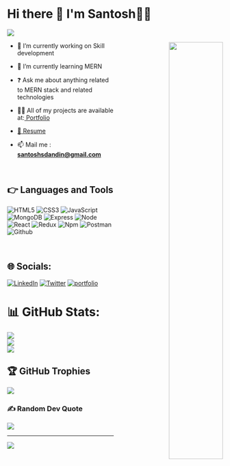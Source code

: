 
<h1> Hi there 👋 I'm Santosh👨‍💻  </h1>  


 <a href="https://github.com/durgeshrai633/readme-typing-svg"><img src="https://readme-typing-svg.herokuapp.com?lines=Full+Stack+Web+Developer;&center=true&width=400&height=50"></a>
  

<div align='right'>
 
<img align='right' src="https://media0.giphy.com/media/qgQUggAC3Pfv687qPC/giphy.gif" align="center" style="width:50%" />
</div>
  

- 🔭 I’m currently working on Skill development  
  

- 🌱 I’m currently learning MERN  
  

- ❓ Ask me about anything related to MERN stack and related technologies  


- 👨‍💻 All of my projects are available at:<a href="https://santoshdandin.github.io/"> Portfolio</a>

- <a href="https://drive.google.com/file/d/1E16NCvZC9i-WmX5GKxEWnYaq4p102OdN/view?usp=sharing">💬 Resume</a>


- 📫 Mail me : **santoshsdandin@gmail.com**
  

<br/>  

## 👉 Languages and Tools

![HTML5](https://img.shields.io/badge/-HTML5-000000?style=flat&logo=html5)
![CSS3](https://img.shields.io/badge/-CSS-000000?style=flat&logo=css3)
![JavaScript](https://img.shields.io/badge/-JavaScript-000000?style=flat&logo=javascript)
![MongoDB](https://img.shields.io/badge/-MongoDB-000000?style=flat&logo=mongodb)
![Express](https://img.shields.io/badge/-Express-000000?style=flat&logo=express)
![Node](https://img.shields.io/badge/-Node-000000?style=flat&logo=node.js)
![React](https://img.shields.io/badge/-React-000000?style=flat&logo=react)
![Redux](https://img.shields.io/badge/-Redux-000000?style=flat&logo=redux)
![Npm](https://img.shields.io/badge/-npm-000000?style=flat&logo=npm)
![Postman](https://img.shields.io/badge/-postman-000000?style=flat&logo=postman)
![Github](https://img.shields.io/badge/-Github-000000?style=flat&logo=github) <br />

</td></tr></table>  

<br/>  



## 🌐 Socials:
[![LinkedIn](https://img.shields.io/badge/LinkedIn-%230077B5.svg?logo=linkedin&logoColor=white)](https://www.linkedin.com/in/santoshsdandin/) [![Twitter](https://img.shields.io/badge/Twitter-%231DA1F2.svg?logo=Twitter&logoColor=white)](https://twitter.com/https://twitter.com/santusb427)
[![portfolio](https://img.shields.io/badge/my_portfolio-000?style=for-the-badge&logo=ko-fi&logoColor=white)](https://santoshdandin.github.io/)



# 📊 GitHub Stats:
![](https://github-readme-stats.vercel.app/api?username=Santoshdandin&theme=blueberry&hide_border=false&include_all_commits=false&count_private=false)<br/>
![](https://github-readme-streak-stats.herokuapp.com/?user=Santoshdandin&theme=blueberry&hide_border=false)<br/>
![](https://github-readme-stats.vercel.app/api/top-langs/?username=Santoshdandin&theme=blueberry&hide_border=false&include_all_commits=false&count_private=false&layout=compact)

## 🏆 GitHub Trophies
![](https://github-profile-trophy.vercel.app/?username=Santoshdandin&theme=gruvbox&no-frame=false&no-bg=true&margin-w=4)

### ✍️ Random Dev Quote
![](https://quotes-github-readme.vercel.app/api?type=horizontal&theme=dark)


---
[![](https://visitcount.itsvg.in/api?id=Santoshdandin&icon=0&color=0)](https://visitcount.itsvg.in)


<!--
**Santoshdandin/Santoshdandin** is a ✨ _special_ ✨ repository because its `README.md` (this file) appears on your GitHub profile.

Here are some ideas to get you started:

- 🔭 I’m currently working on ...
- 🌱 I’m currently learning ...
- 👯 I’m looking to collaborate on ...
- 🤔 I’m looking for help with ...
- 💬 Ask me about ...
- 📫 How to reach me: ...
- 😄 Pronouns: ...
- ⚡ Fun fact: ...
-->
